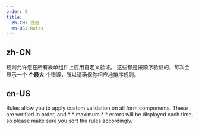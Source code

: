 ```yaml
---
order: 0
title:
  zh-CN: 规则
  en-US: Rules
---
```


## zh-CN

规则允许您在所有表单组件上应用自定义验证。 这些都是按顺序验证的，每次会显示一个 **个最大** 个错误，所以请确保你相应地排序规则。

## en-US

Rules allow you to apply custom validation on all form components. These are verified in order, and * * maximum * * errors will be displayed each time, so please make sure you sort the rules accordingly.
